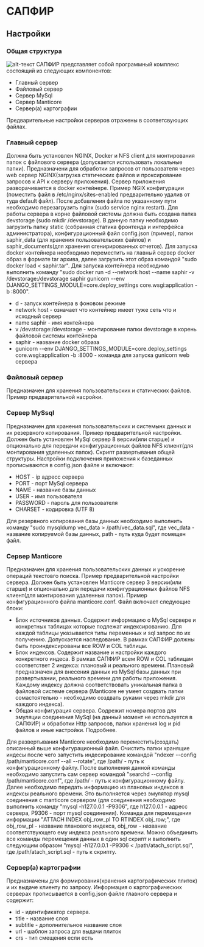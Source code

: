 # САПФИР
## Настройки

### Общая структура
![alt-текст](https://github.com/maks-buren630501/sp/blob/main/saphir.png "Структура САПФИР")
САПФИР представляет собой программный комплекс состоящий из следующих компонентов:
* Главный сервер
* Файловый сервер
* Сервер MySql
* Сервер Manticore
* Сервер(а) картографии

Предварительные настройки серверов отражены в соответсвующих файлах.

### Главный сервер
Должна быть установлен NGINX, Docker и NFS client для монтирования папок с файлового сервера (допускается использовать локальные папки). Предназначени для обработки запросов от пользователя через web сервер NGINX(загрузка статических файлов и проксирование запросов к API к серверу приложения). Сервер приложения разворачивается в docker контейнере. 
Пример NGIX конфигурации (поместить файл в /etc/nginx/sites-enabled предварительно удалив от туда default файл). После добавления файла по указанному пути необходимо перезагрузить nginx (sudo service nginx restart).
Для работы сервера в корне файловой системы должна быть создана папка devstorage (sudo mkdir /devstorage). В данную папку необходимо загрузить папку static (собранная статика фронтенда и интерфейса администратора), конфигурационный файл config.json (пример), папки saphir_data (для хранения пользовательских файлов) и saphir_documents(для хранения сгенирированных отчетов). 
Для запуска docker контейнера необходимо переместить на главный сервер docker образ в формате tar архива, далее загрузить этот образ командой "sudo docker load < saphir.tar". Для запуска контейнера необходимо выполнить команду "sudo docker run -d --network host --name saphir -v /devstorage:/devstorage saphir gunicorn --env DJANGO_SETTINGS_MODULE=core.deploy_settings core.wsgi:application -b :8000". 
* d - запуск контейнера в фоновом режиме
* network host - означает что контейнер имеет туже сеть что и исходный сервер
* name saphir - имя контейнера
* v /devstorage:/devstorage - монтирование папки devstorage в корень файловой системы контейнера
* saphir - название docker образа
* gunicorn --env DJANGO_SETTINGS_MODULE=core.deploy_settings core.wsgi:application -b :8000 - команда для запуска gunicorn web сервера

### Файловый сервер
Предназначен для хранения пользовательских и статических файлов. Пример предварительной насройки. 

### Сервер MySsql
Предназначен для хранения пользовательских и системынх данных и их резервного копирования. Пример предварительной настройки. Должен быть установлен MySql сервер 8 версии(или старше) и опционально для передачи конфигурационных файлов NFS клиент(для монтирования удаленных папок).
Скрипт развертывания общей структуры. Настройки подключения приложения к базеданных прописываются в config.json файле и включают:
* HOST - ip  адресс сервера
* PORT - порт MySql сервера
* NAME - название базы данных
* USER - имя пользователя
* PASSWORD - пароль для пользователя
* CHARSET - кодировка (UTF 8)

Для резервного копирования базы данных необходимо выполнить команду "sudo mysqldump vec_data > /path/vec_data.sql", где vec_data -  название копируемой базы данных, path - путь куда будет помещен файл.

### Сервер Manticore
Предназначен для хранения пользовательских данных и ускорение операций текстовго поиска. Пример предварительной настройки сервера. Должен быть установлен Manticore сервер 3 версии(или старше) и опционально для передачи конфигурационных файлов NFS клиент(для монтирования удаленных папок). Пример конфигурационного файла manticore.conf. Файл включает следующие блоки:
* Блок источников данных. Содержит информацию о MySql сервере и конкретных таблицах которые подлежат индексированию. Для каждой таблицы указывается типы переменных и sql запрос по их получению. Допускается наследование. В рамках САПФИР должны быть проиндексированы все ROW и COL таблицы.
* Блок индексов. Содержит название и настройки каждого конкретного индеса. В рамках САПФИР всем ROW и COL таблицам соответствет 2 индекса: плановый и реального времени. Плановый предназначен для внесения данных из MySql базы данных при развертывании, реального времени для работы приложения. Каждому индексу должна соответствовать уникальная папка в файловой системе сервера (Manticore не умеет создвать папки сомастоятельно - необходимо создвать руками через mkdir для каждого индекса).
* Общая конфигурация сервера. Содрежит номера портов для эмуляции соединения MySql (на данный момент не используется в САПФИР) и обработки Http запросов, папки хранения log и pid файлов и иные настройки. Подробнее.

Для развертывания Manticore необходимо переместить(создать) описанный выше конфигурационный файл. Очистить папки хранящие индесы после чего запустить индесирование командой "ndexer --config /path/manticore.conf --all --rotate", где /path/ - путь к конфигурационному файлу. После выполнения данной команды необходимо запустить сам сервер командой "searchd --config /path/manticore.conf", где /path/ - путь к конфигурационному файлу. Далее необходимо передать информацию из плановых индексов в индексы реального времени. Это выполняется через эмулятор mysql соединения с manticore сервером (для соединения необходимо выполнить команду "mysql -h127.0.0.1 -P9306", где h127.0.0.1 - адресс сервера, P9306 - порт mysql соединения). Команда для перемещения информации "ATTACH INDEX obj_row_pl TO RTINDEX obj_row;", где obj_row_pl - название планового индекса, obj_row - название соответствующего ему индекса реального времени. Можно объединить все команды перемещения данных в один sql скрипт и выполнить следующим образом "mysql -h127.0.0.1 -P9306 < /path/atach_script.sql", где /path/atach_script.sql - путь к скрипту.

### Сервер(а) картографии
Предназначены для формирования(хранения картографических плиток) и их выдаче клиенту по запросу. Информация о картографических серверах прописывается в config.json файле главного сервера и содержит:
* id -  идентификатор сервера.
* title - название слоя
* subtitle - дополнительное название слоя
* url - шаблон запроса для выдачи плиток
* crs - тип смещения если есть
